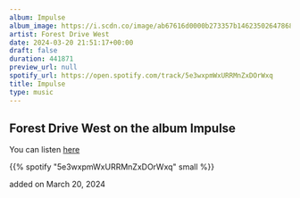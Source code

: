 ```yaml
---
album: Impulse
album_image: https://i.scdn.co/image/ab67616d0000b273357b1462350264786866deb2
artist: Forest Drive West
date: 2024-03-20 21:51:17+00:00
draft: false
duration: 441871
preview_url: null
spotify_url: https://open.spotify.com/track/5e3wxpmWxURRMnZxDOrWxq
title: Impulse
type: music
---
```



## Forest Drive West on the album Impulse

You can listen [here](https://open.spotify.com/track/5e3wxpmWxURRMnZxDOrWxq)

{{% spotify "5e3wxpmWxURRMnZxDOrWxq" small %}}

added on March 20, 2024